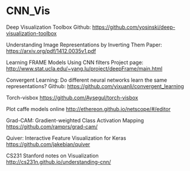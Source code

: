 # CNN_Vis
Deep Visualization Toolbox  Github: https://github.com/yosinski/deep-visualization-toolbox  

Understanding Image Representations by Inverting Them  Paper: https://arxiv.org/pdf/1412.0035v1.pdf  

Learning FRAME Models Using CNN filters  Project page:  http://www.stat.ucla.edu/~yang.lu/project/deepFrame/main.html 

Convergent Learning: Do different neural networks learn the same representations?  Github: https://github.com/yixuanli/convergent_learning 

Torch-visbox  https://github.com/Aysegul/torch-visbox  

Plot caffe models online  http://ethereon.github.io/netscope/#/editor  

Grad-CAM: Gradient-weighted Class Activation Mapping  https://github.com/ramprs/grad-cam/  

Quiver: Interactive Feature Visualization for Keras  https://github.com/jakebian/quiver  

CS231 Stanford notes on Visualization  http://cs231n.github.io/understanding-cnn/
